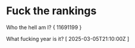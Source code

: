 # Fuck the rankings

Who the hell am I?
{ 11691199 }

What fucking year is it?
[ 2025-03-05T21:10:00Z ]
